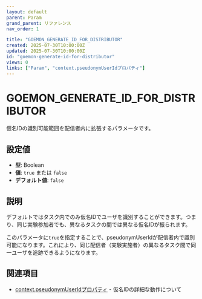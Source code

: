 ```yaml
---
layout: default
parent: Param
grand_parent: リファレンス
nav_order: 1

title: "GOEMON_GENERATE_ID_FOR_DISTRIBUTOR"
created: 2025-07-30T10:00:00Z
updated: 2025-07-30T10:00:00Z
id: "goemon-generate-id-for-distributor"
views: 0
links: ["Param", "context.pseudonymUserIdプロパティ"]
---
```


# GOEMON_GENERATE_ID_FOR_DISTRIBUTOR

仮名IDの識別可能範囲を配信者内に拡張するパラメータです。

## 設定値

- **型**: Boolean
- **値**: `true` または `false`
- **デフォルト値**: `false`

## 説明

デフォルトではタスク内でのみ仮名IDでユーザを識別することができます。つまり、同じ実験参加者でも、異なるタスクの間では異なる仮名IDが振られます。

このパラメータに`true`を指定することで、pseudonymUserIdが配信者内で識別可能になります。これにより、同じ配信者（実験実施者）の異なるタスク間で同一ユーザを追跡できるようになります。

## 関連項目

- [context.pseudonymUserIdプロパティ](context.pseudonymUserIdプロパティ.html) - 仮名IDの詳細な動作について